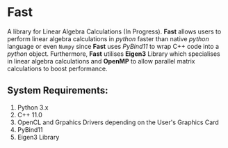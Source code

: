 # Fast
A library for Linear Algebra Calculations (In Progress). **__Fast__** allows users to perform linear algebra calculations in *python* faster than native *python* language or even `Numpy` since **__Fast__** uses *PyBind11* to wrap C++ code into a *python* object. Furthermore, **__Fast__** utilises **Eigen3** Library which specialises in linear algebra calculations and **OpenMP** to allow parallel matrix calculations to boost performance.

## System Requirements:
1. Python 3.x
2. C++ 11.0
3. OpenCL and Grpahics Drivers depending on the User's Graphics Card
4. PyBind11
5. Eigen3 Library

